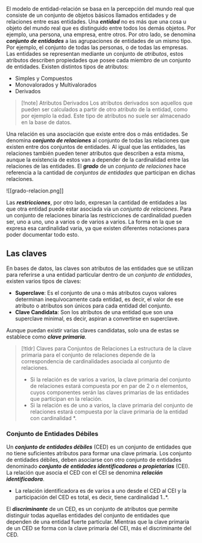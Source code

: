 El modelo de entidad-relación se basa en la percepción del mundo real que consiste de un conjunto de objetos básicos llamados entidades y de relaciones entre esas entidades.
Una ***entidad*** no es más que una cosa u objeto del mundo real que es distinguido entre todos los demás objetos. Por ejemplo, una persona, una empresa, entre otros. Por otro lado, se denomina ***conjunto de entidades*** a las agrupaciones de entidades de un mismo tipo. Por ejemplo, el conjunto de todas las personas, o de todas las empresas.
Las entidades se representan mediante un conjunto de *atributos*, estos atributos describen propiedades que posee cada miembro de un conjunto de entidades. Existen distintos tipos de atributos:

- Simples y Compuestos
- Monovalorados y Multivalorados
- Derivados

>[!note] Atributos Derivados
>Los atributos derivados son aquellos que pueden ser calculados a partir de otro atributo de la entidad, como por ejemplo la edad. Este tipo de atributos no suele ser almacenado en la base de datos.

Una relación es una asociación que existe entre dos o más entidades. Se denomina ***conjunto de relaciones*** al conjunto de todas las relaciones que existen entre dos conjuntos de entidades. Al igual que las entidades, las relaciones también pueden tener atributos que describen a esta misma, aunque la existencia de estos van a depender de la cardinalidad entre las relaciones de las entidades.
El ***grado*** de un *conjunto de relaciones* hace referencia a la cantidad de *conjuntos de entidades* que participan en dichas relaciones.

![[grado-relacion.png]]

Las ***restricciones***, por otro lado, expresan la cantidad de entidades a las que otra entidad puede estar asociada vía un *conjunto de relaciones*. Para un conjunto de relaciones binaria las restricciones de cardinalidad pueden ser, uno a uno, uno a varios o de varios a varios. La forma en la que se expresa esa cardinalidad varia, ya que existen diferentes notaciones para poder documentar todo esto.
## Las claves

En bases de datos, las claves son atributos de las entidades que se utilizan para referirse a una entidad particular dentro de un *conjunto de entidades*, existen varios tipos de claves:

- **Superclave**: Es el conjunto de una o más atributos cuyos valores determinan inequívocamente cada entidad, es decir, el valor de ese atributo o atributos son únicos para cada entidad del conjunto.
- **Clave Candidata**: Son los atributos de una entidad que son una superclave minimal, es decir, aspiran a convertirse en superclave.

Aunque puedan existir varias claves candidatas, solo una de estas se establece como ***clave primaria***.

>[!tldr] Claves para Conjuntos de Relaciones
>La estructura de la clave primaria para el conjunto de relaciones depende de la correspondencia de cardinalidades asociada al conjunto de relaciones.
>- Si la relación es de varios a varios, la clave primaria del conjunto de relaciones estará compuesta por en par de 2 o $n$ elementos, cuyos componentes serán las claves primarias de las entidades que participan en la relación.
>- Si la relación es de uno a varios, la clave primaria del conjunto de relaciones estará compuesta por la clave primaria de la entidad con cardinalidad \*.

### Conjunto de Entidades Débiles

Un ***conjunto de entidades débiles*** (CED) es un conjunto de entidades que no tiene suficientes atributos para formar una clave primaria.
Los conjunto de entidades débiles, deben asociarse con otro conjunto de entidades denominado ***conjunto de entidades identificadoras o propietarias*** (CEI). La relación que asocia el CED con el CEI se denomina ***relación identificadora***.
- La relación identificadora es de varios a uno desde el CED al CEI y la participación del CED es total, es decir, tiene cardinalidad 1..\*.

El ***discriminante*** de un CED, es un conjunto de atributos que permite distinguir todas aquellas entidades del conjunto de entidades que dependen de una entidad fuerte particular. Mientras que la clave primaria de un CED se forma con la clave primaria del CEI, más el discriminante del CED.